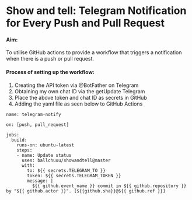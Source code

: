 # Show and tell: Telegram Notification for Every Push and Pull Request

#### Aim:
To utilise GitHub actions to provide a workflow that triggers a notification when there is a push or pull request.

#### Process of setting up the workflow:
1. Creating the API token via @BotFather on Telegram
2. Obtaining my own chat ID via the getUpdate Telegram
3. Place the above token and chat ID as secrets in GitHub
4. Adding the yaml file as seen below to GitHub Actions

```
name: telegram-notify

on: [push, pull_request]
  
jobs:
  build:
    runs-on: ubuntu-latest
    steps:
    - name: Update status
      uses: ballchuuu/showandtell@master
      with:
        to: ${{ secrets.TELEGRAM_TO }}
        token: ${{ secrets.TELEGRAM_TOKEN }}
        message: |
          ${{ github.event_name }} commit in ${{ github.repository }} by "${{ github.actor }}". [${{github.sha}}@${{ github.ref }}]
```
